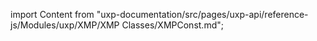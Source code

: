 import Content from "uxp-documentation/src/pages/uxp-api/reference-js/Modules/uxp/XMP/XMP Classes/XMPConst.md";

<Content query="product=photoshop"/>
